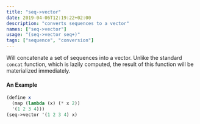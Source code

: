 ```yaml
---
title: "seq->vector"
date: 2019-04-06T12:19:22+02:00
description: "converts sequences to a vector"
names: ["seq->vector"]
usage: "(seq->vector seq+)"
tags: ["sequence", "conversion"]
---
```

Will concatenate a set of sequences into a vector. Unlike the standard `concat` function, which is lazily computed, the result of this function will be materialized immediately.

#### An Example

~~~scheme
(define x
  (map (lambda (x) (* x 2))
  '(1 2 3 4)))
(seq->vector '(1 2 3 4) x)
~~~
